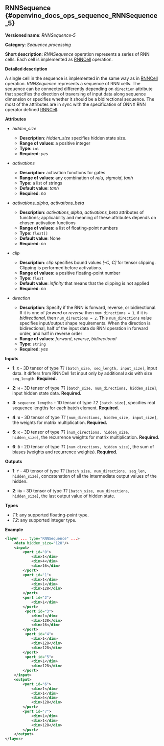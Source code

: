 ## RNNSequence <a name="RNNSequence"></a> {#openvino_docs_ops_sequence_RNNSequence_5}

**Versioned name**: *RNNSequence-5*

**Category**: *Sequence processing*

**Short description**: *RNNSequence* operation represents a series of RNN cells. Each cell is implemented as <a href="#RNNCell">RNNCell</a> operation.

**Detailed description**

A single cell in the sequence is implemented in the same way as in <a href="#RNNCell">RNNCell</a> operation. *RNNSequence* represents a sequence of RNN cells. The sequence can be connected differently depending on `direction` attribute that specifies the direction of traversing of input data along sequence dimension or specifies whether it should be a bidirectional sequence. The most of the attributes are in sync with the specification of ONNX RNN operator defined <a href="https://github.com/onnx/onnx/blob/master/docs/Operators.md#rnn">RNNCell</a>.


**Attributes**

* *hidden_size*

  * **Description**: *hidden_size* specifies hidden state size.
  * **Range of values**: a positive integer
  * **Type**: `int`
  * **Required**: *yes*

* *activations*

  * **Description**: activation functions for gates
  * **Range of values**: any combination of *relu*, *sigmoid*, *tanh*
  * **Type**: a list of strings
  * **Default value**: *tanh*
  * **Required**: *no*

* *activations_alpha, activations_beta*

  * **Description**: *activations_alpha, activations_beta* attributes of functions; applicability and meaning of these attributes depends on chosen activation functions
  * **Range of values**: a list of floating-point numbers
  * **Type**: `float[]`
  * **Default value**: None
  * **Required**: *no*

* *clip*

  * **Description**: *clip* specifies bound values *[-C, C]* for tensor clipping. Clipping is performed before activations.
  * **Range of values**: a positive floating-point number
  * **Type**: `float`
  * **Default value**: *infinity* that means that the clipping is not applied
  * **Required**: *no*

* *direction*

  * **Description**: Specify if the RNN is forward, reverse, or bidirectional. If it is one of *forward* or *reverse* then `num_directions = 1`, if it is *bidirectional*, then `num_directions = 2`. This `num_directions` value specifies input/output shape requirements. When the direction is bidirectional, half of the input data do RNN operation in forward order, and half in reverse order
  * **Range of values**: *forward*, *reverse*, *bidirectional*
  * **Type**: `string`
  * **Required**: *yes*

**Inputs**

* **1**: `X` - 3D tensor of type *T1* `[batch_size, seq_length, input_size]`, input data. It differs from RNNCell 1st input only by additional axis with size `seq_length`. **Required.**

* **2**: `H` - 3D tensor of type *T1* `[batch_size, num_directions, hidden_size]`, input hidden state data. **Required.**

* **3**: `sequence_lengths` - 1D tensor of type *T2* `[batch_size]`, specifies real sequence lengths for each batch element. **Required.**

* **4**: `W` - 3D tensor of type *T1* `[num_directions, hidden_size, input_size]`, the weights for matrix multiplication. **Required.**

* **5**: `R` - 3D tensor of type *T1* `[num_directions, hidden_size, hidden_size]`, the recurrence weights for matrix multiplication. **Required.**

* **6**: `B` - 2D tensor of type *T1* `[num_directions, hidden_size]`, the sum of biases (weights and recurrence weights). **Required.**

**Outputs**

* **1**: `Y` - 4D tensor of type *T1* `[batch_size, num_directions, seq_len, hidden_size]`, concatenation of all the intermediate output values of the hidden.

* **2**: `Ho` - 3D tensor of type *T1* `[batch_size, num_directions, hidden_size]`, the last output value of hidden state.

**Types**

* *T1*: any supported floating-point type.
* *T2*: any supported integer type.

**Example**
```xml
<layer ... type="RNNSequence" ...>
    <data hidden_size="128"/>
    <input>
        <port id="0">
            <dim>1</dim>
            <dim>4</dim>
            <dim>16</dim>
        </port>
        <port id="1">
            <dim>1</dim>
            <dim>1</dim>
            <dim>128</dim>
        </port>
        <port id="2">
            <dim>1</dim>
        </port>
         <port id="3">
            <dim>1</dim>
            <dim>128</dim>
            <dim>16</dim>
        </port>
         <port id="4">
            <dim>1</dim>
            <dim>128</dim>
            <dim>128</dim>
        </port>
         <port id="5">
            <dim>1</dim>
            <dim>128</dim>
        </port>
    </input>
    <output>
        <port id="6">
            <dim>1</dim>
            <dim>1</dim>
            <dim>4</dim>
            <dim>128</dim>
        </port>
        <port id="7">
            <dim>1</dim>
            <dim>1</dim>
            <dim>128</dim>
        </port>
    </output>
</layer>
```
